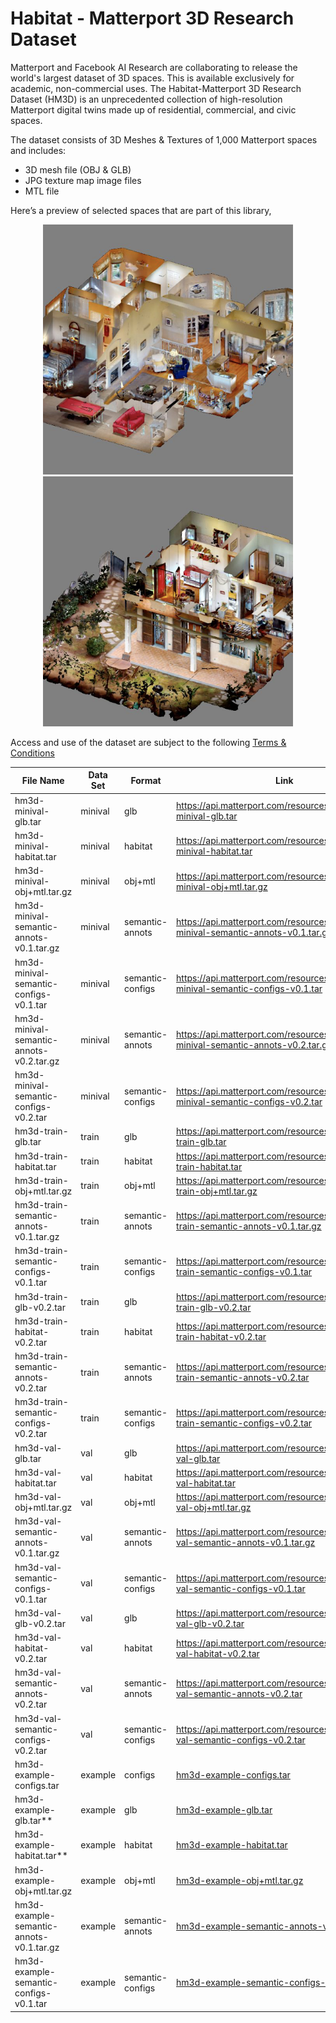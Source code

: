 # Habitat - Matterport 3D Research Dataset

Matterport and Facebook AI Research are collaborating to release the world's largest dataset of 3D spaces. This is available exclusively for academic, non-commercial uses. The Habitat-Matterport 3D Research Dataset (HM3D) is an unprecedented collection of high-resolution Matterport digital twins made up of residential, commercial, and civic spaces.

The dataset consists of 3D Meshes & Textures of 1,000 Matterport spaces and includes:
-   3D mesh file (OBJ & GLB)
-   JPG texture map image files
-   MTL file


Here’s a preview of selected spaces that are part of this library,

<p align="middle">
  <img src="./images/left.png" width="400" />
  <img src="./images/right.png" width="400" /> 
</p>

Access and use of the dataset are subject to the following [Terms & Conditions](https://matterport.com/matterport-end-user-license-agreement-academic-use-model-data)

|File Name|Data Set|Format|Link|Size|
|--|--|--|--|--|
|hm3d-minival-glb.tar|minival|glb|https://api.matterport.com/resources/habitat/hm3d-minival-glb.tar |465M|
|hm3d-minival-habitat.tar|minival|habitat| https://api.matterport.com/resources/habitat/hm3d-minival-habitat.tar |393M|
|hm3d-minival-obj+mtl.tar.gz|minival|obj+mtl| https://api.matterport.com/resources/habitat/hm3d-minival-obj+mtl.tar.gz|444M|
|hm3d-minival-semantic-annots-v0.1.tar.gz|minival|semantic-annots| https://api.matterport.com/resources/habitat/hm3d-minival-semantic-annots-v0.1.tar.gz |52M|
|hm3d-minival-semantic-configs-v0.1.tar|minival|semantic-configs| https://api.matterport.com/resources/habitat/hm3d-minival-semantic-configs-v0.1.tar |20K|
|hm3d-minival-semantic-annots-v0.2.tar.gz|minival|semantic-annots| https://api.matterport.com/resources/habitat/hm3d-minival-semantic-annots-v0.2.tar.gz |240.6M|
|hm3d-minival-semantic-configs-v0.2.tar|minival|semantic-configs| https://api.matterport.com/resources/habitat/hm3d-minival-semantic-configs-v0.2.tar |30K|
|hm3d-train-glb.tar|train|glb| https://api.matterport.com/resources/habitat/hm3d-train-glb.tar|32G|
|hm3d-train-habitat.tar|train|habitat|https://api.matterport.com/resources/habitat/hm3d-train-habitat.tar |26G|
|hm3d-train-obj+mtl.tar.gz|train|obj+mtl| https://api.matterport.com/resources/habitat/hm3d-train-obj+mtl.tar.gz|30G|
|hm3d-train-semantic-annots-v0.1.tar.gz|train|semantic-annots| https://api.matterport.com/resources/habitat/hm3d-train-semantic-annots-v0.1.tar.gz |1.9G|
|hm3d-train-semantic-configs-v0.1.tar|train|semantic-configs| https://api.matterport.com/resources/habitat/hm3d-train-semantic-configs-v0.1.tar |30K|
|hm3d-train-glb-v0.2.tar|train|glb| https://api.matterport.com/resources/habitat/hm3d-train-glb-v0.2.tar |32G|
|hm3d-train-habitat-v0.2.tar|train|habitat|https://api.matterport.com/resources/habitat/hm3d-train-habitat-v0.2.tar |27G|
|hm3d-train-semantic-annots-v0.2.tar|train|semantic-annots| https://api.matterport.com/resources/habitat/hm3d-train-semantic-annots-v0.2.tar |8.1G|
|hm3d-train-semantic-configs-v0.2.tar|train|semantic-configs| https://api.matterport.com/resources/habitat/hm3d-train-semantic-configs-v0.2.tar |50K|
|hm3d-val-glb.tar|val|glb| https://api.matterport.com/resources/habitat/hm3d-val-glb.tar|4G|
|hm3d-val-habitat.tar|val|habitat| https://api.matterport.com/resources/habitat/hm3d-val-habitat.tar|3.3G|
|hm3d-val-obj+mtl.tar.gz|val|obj+mtl| https://api.matterport.com/resources/habitat/hm3d-val-obj+mtl.tar.gz|3.8G|
|hm3d-val-semantic-annots-v0.1.tar.gz|val|semantic-annots| https://api.matterport.com/resources/habitat/hm3d-val-semantic-annots-v0.1.tar.gz |432M|
|hm3d-val-semantic-configs-v0.1.tar|val|semantic-configs| https://api.matterport.com/resources/habitat/hm3d-val-semantic-configs-v0.1.tar |20K|
|hm3d-val-glb-v0.2.tar|val|glb| https://api.matterport.com/resources/habitat/hm3d-val-glb-v0.2.tar |4G|
|hm3d-val-habitat-v0.2.tar|val|habitat|https://api.matterport.com/resources/habitat/hm3d-val-habitat-v0.2.tar |3.3G|
|hm3d-val-semantic-annots-v0.2.tar|val|semantic-annots| https://api.matterport.com/resources/habitat/hm3d-val-semantic-annots-v0.2.tar |2.0G|
|hm3d-val-semantic-configs-v0.2.tar|val|semantic-configs| https://api.matterport.com/resources/habitat/hm3d-val-semantic-configs-v0.2.tar |40K|
|hm3d-example-configs.tar|example|configs|[hm3d-example-configs.tar](example/hm3d-example-configs.tar)|10K|
|hm3d-example-glb.tar**|example|glb|[hm3d-example-glb.tar](example/hm3d-example-glb.tar)|186M|
|hm3d-example-habitat.tar**|example|habitat|[hm3d-example-habitat.tar](example/hm3d-example-habitat.tar)|155M|
|hm3d-example-obj+mtl.tar.gz|example|obj+mtl|[hm3d-example-obj+mtl.tar.gz](example/hm3d-example-obj+mtl.tar.gz)|179M|
|hm3d-example-semantic-annots-v0.1.tar.gz|example|semantic-annots|[hm3d-example-semantic-annots-v0.1.tar.gz](example/hm3d-example-semantic-annots-v0.1.tar.gz)|25M|
|hm3d-example-semantic-configs-v0.1.tar|example|semantic-configs|[hm3d-example-semantic-configs-v0.1.tar](example/hm3d-example-semantic-configs-v0.1.tar)|20K|


